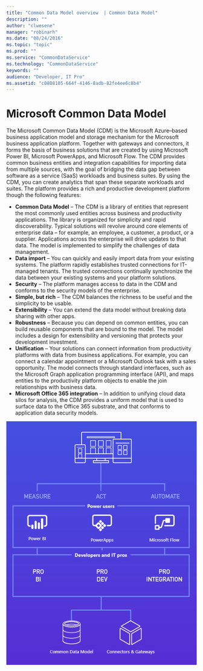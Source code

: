 ```yaml
---
title: "Common Data Model overview  | Common Data Model"
description: ""
author: "clwesene"
manager: "robinarh"
ms.date: "08/24/2016"
ms.topic: "topic"
ms.prod: ""
ms.service: "CommonDataService"
ms.technology: "CommonDataService"
keywords: ""
audience: "Developer, IT Pro"
ms.assetid: "c0808105-664f-4146-8adb-82fe4ee6c8b4"
---
```


# Microsoft Common Data Model

The Microsoft Common Data Model (CDM) is the Microsoft Azure–based business application model and storage mechanism for the Microsoft business application platform. Together with gateways and connectors, it forms the basis of business solutions that are created by using Microsoft Power BI, Microsoft PowerApps, and Microsoft Flow. The CDM provides common business entities and integration capabilities for importing data from multiple sources, with the goal of bridging the data gap between software as a service (SaaS) workloads and business suites. By using the CDM, you can create analytics that span these separate workloads and suites. The platform provides a rich and productive development platform though the following features: 

* __Common Data Model__ – The CDM is a library of entities that represent the most commonly used entities across business and productivity applications. The library is organized for simplicity and rapid discoverability. Typical solutions will revolve around core elements of enterprise data – for example, an employee, a customer, a product, or a supplier. Applications across the enterprise will drive updates to that data. The model is implemented to simplify the challenges of data management.
* __Data import__ – You can quickly and easily import data from your existing systems. The platform rapidly establishes trusted connections for IT-managed tenants. The trusted connections continually synchronize the data between your existing systems and your platform solutions.
* __Security__ – The platform manages access to data in the CDM and conforms to the security models of the
enterprise.
* __Simple, but rich__ – The CDM balances the richness to be useful and the simplicity to be usable. 
* __Extensibility__ – You can extend the data model without breaking data sharing with other apps. 
* __Robustness__ – Because you can depend on common entities, you can build reusable components that are bound to the model. The model includes a design for extensibility and versioning that protects your development investment.
* __Unification__ – Your solutions can connect information from productivity platforms with data from business applications. For example, you can connect a calendar appointment or a Microsoft Outlook task with a sales opportunity. The model connects through standard interfaces, such as the Microsoft Graph application programming interface (API), and maps entities to the productivity platform objects to enable the join relationships with business data.
* __Microsoft Office 365 integration__ – In addition to unifying cloud data silos for analysis, the CDM provides a uniform model that is used to surface data to the Office 365 substrate, and that conforms to application data security models.

![Architecture diagram of Microsoft business application platform](/entity-reference/media/microsoft-business-application-platform.png "Microsoft business application platform")
